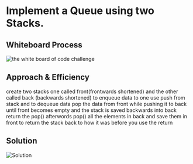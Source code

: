 # Implement a Queue using two Stacks.

## Whiteboard Process
![the white board of code challenge ](https://i.ibb.co/tm274sQ/Whiteboard-11.png)
## Approach & Efficiency
create two stacks one called front(frontwards shortened) and the other called back (backwards shortened)
to enqueue data to one use push from stack and to dequeue data pop the data from front while pushing it to back until front becomes empty and the stack is saved backwards into back return the pop() afterwords pop() all the elements in back and save them in front to return the stack back to how it was before you use the return 
## Solution
![Solution](https://i.ibb.co/VS0LFJB/psudeo-test.png)
